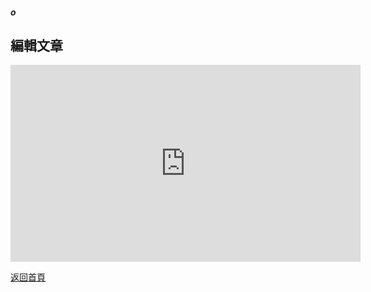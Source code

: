 ##### o
## 編輯文章

<div align="center">
<iframe width="560" height="315" src="https://www.youtube.com/embed/rN2sTLAp0ow" frameborder="0" allow="accelerometer; autoplay; encrypted-media; gyroscope; picture-in-picture" allowfullscreen></iframe>
</div>
      
[返回首頁](https://kimieno.github.io/android.pitt) 